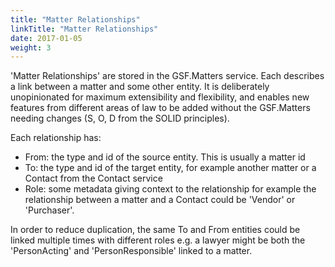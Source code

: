 ```yaml
---
title: "Matter Relationships"
linkTitle: "Matter Relationships"
date: 2017-01-05
weight: 3
---
```


'Matter Relationships' are stored in the GSF.Matters service. Each describes a link between a matter and some other entity. It is deliberately unopinionated for maximum extensibility and flexibility, and enables new features from different areas of law to be added without the GSF.Matters needing changes (S, O, D from the SOLID principles).

Each relationship has:

- From: the type and id of the source entity. This is usually a matter id
- To: the type and id of the target entity, for example another matter or a Contact from the Contact service
- Role: some metadata giving context to the relationship for example the relationship between a matter and a Contact could be 'Vendor' or 'Purchaser'.

In order to reduce duplication, the same To and From entities could be linked multiple times with different roles e.g. a lawyer might be both the 'PersonActing' and 'PersonResponsible' linked to a matter.
